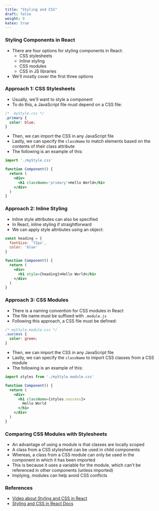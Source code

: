 ```yaml
---
title: "Styling and CSS"
draft: false
weight: 9
katex: true
---
```


### Styling Components in React
- There are four options for styling components in React:
	- CSS stylesheets
	- Inline styling
	- CSS modules
	- CSS in JS libraries
- We'll mostly cover the first three options

### Approach 1: CSS Stylesheets
- Usually, we'll want to style a component
- To do this, a JavaScript file must depend on a CSS file:

```css
/*  myStyle.css */
.primary {
  color: blue;
}
```

- Then, we can import the CSS in any JavaScript file
- Lastly, we can specify the `className` to match elements based on the contents of their class attribute
- The following is an example of this:

```jsx
import './myStyle.css'

function Component() {
  return (
    <div>
      <h1 className='primary'>Hello World</h1>
    </div>
  )
}
```

### Approach 2: Inline Styling
- Inline style attributes can also be specified
- In React, inline styling if straightforward
- We can apply style attributes using an object:

```jsx
const heading = {
  fontSize: '72px',
  color: 'blue'
}

function Component() {
  return (
    <div>
      <h1 style={heading}>Hello World</h1>
    </div>
  )
}
```

### Approach 3: CSS Modules
- There is a naming convention for CSS modules in React
- The file name must be suffixed with `.module.js`
- Following this approach, a CSS file must be defined:

```css
/* myStyle.module.css */
.success {
  color: green;
}
```

- Then, we can import the CSS in any JavaScript file
- Lastly, we can specify the `className` to import CSS classes from a CSS module
- The following is an example of this:

```jsx
import styles from './myStyle.module.css'

function Component() {
  return (
    <div>
      <h1 className={styles.success}>
        Hello World
      </h1>
    </div>
  )
}
```

### Comparing CSS Modules with Stylesheets
- An advantage of using a module is that classes are locally scoped
- A class from a CSS stylesheet can be used in child components
- Whereas, a class from a CSS module can only be used in the component in which it has been imported
- This is because it uses a variable for the module, which can't be referenced in other components (unless imported)
- Implying, modules can help avoid CSS conflicts

### References
- [Video about Styling and CSS in React](https://www.youtube.com/watch?v=j5P9FHiBVNo&list=PLC3y8-rFHvwgg3vaYJgHGnModB54rxOk3&index=20)
- [Styling and CSS in React Docs](https://reactjs.org/docs/faq-styling.html)
